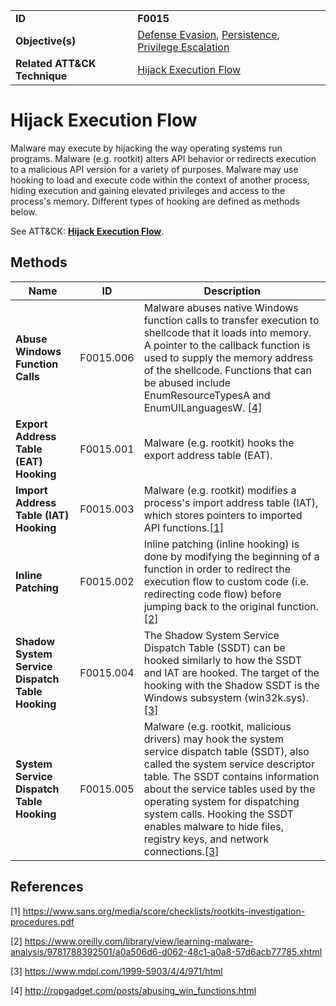 |||
|---|---|
|**ID**|**F0015**|
|**Objective(s)**|[Defense Evasion](../defense-evasion), [Persistence](../persistence), [Privilege Escalation](../privilege-escalation)|
|**Related ATT&CK Technique**|[Hijack Execution Flow](https://attack.mitre.org/techniques/T1574/)|


Hijack Execution Flow
=====================
Malware may execute by hijacking the way operating systems run programs. Malware (e.g. rootkit) alters API behavior or redirects execution to a malicious API version for a variety of purposes. Malware may use hooking to load and execute code within the context of another process, hiding execution and gaining elevated privileges and access to the process's memory. Different types of hooking are defined as methods below.

See ATT&CK: [**Hijack Execution Flow**](https://attack.mitre.org/techniques/T1574/).

Methods
-------
|Name|ID|Description|
|---|---|---|
|**Abuse Windows Function Calls**|F0015.006|Malware abuses native Windows function calls to transfer execution to shellcode that it loads into memory. A pointer to the callback function is used to supply the memory address of the shellcode. Functions that can be abused include EnumResourceTypesA and EnumUILanguagesW. [[4]](#4)|
|**Export Address Table (EAT) Hooking**|F0015.001|Malware (e.g. rootkit) hooks the export address table (EAT).|
|**Import Address Table (IAT) Hooking**|F0015.003|Malware (e.g. rootkit) modifies a process's import address table (IAT), which stores pointers to imported API functions.[[1]](#1)|
|**Inline Patching**|F0015.002|Inline patching (inline hooking) is done by modifying the beginning of a function in order to redirect the execution flow to custom code (i.e. redirecting code flow) before jumping back to the original function.[[2]](#2)|
|**Shadow System Service Dispatch Table Hooking**|F0015.004|The Shadow System Service Dispatch Table (SSDT) can be hooked similarly to how the SSDT and IAT are hooked. The target of the hooking with the Shadow SSDT is the Windows subsystem (win32k.sys).[[3]](#3)|
|**System Service Dispatch Table Hooking**|F0015.005|Malware (e.g. rootkit, malicious drivers) may hook the system service dispatch table (SSDT), also called the system service descriptor table. The SSDT contains information about the service tables used by the operating system for dispatching system calls. Hooking the SSDT enables malware to hide files, registry keys, and network connections.[[3]](#3)|

References
----------
<a name="1">[1]</a> https://www.sans.org/media/score/checklists/rootkits-investigation-procedures.pdf

<a name="2">[2]</a> https://www.oreilly.com/library/view/learning-malware-analysis/9781788392501/a0a506d6-d062-48c1-a0a8-57d6acb77785.xhtml

<a name="3">[3]</a> https://www.mdpi.com/1999-5903/4/4/971/html

<a name="4">[4]</a> http://ropgadget.com/posts/abusing_win_functions.html

